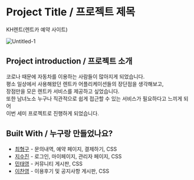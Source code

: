 # Project Title / 프로젝트 제목
KH렌트(렌트카 예약 사이트)

![Untitled-1](https://user-images.githubusercontent.com/85632733/140638624-4650c807-6ea7-46ac-90cc-c9bc136955eb.png)

## Project introduction / 프로젝트 소개

코로나 때문에 자동차를 이용하는 사람들이 많아지게 되었습니다.    
평소 일상에서 사용해왔던 렌트카 어플리케이션들의 장단점을 생각해보고,   
장점만을 모은 렌트카 서비스를 제공하고 싶었습니다.   
또한 남녀노소 누구나 직관적으로 쉽게 접근할 수 있는 서비스가 필요하다고 느끼게 되어   
이번 세미 프로젝트로 진행하게 되었습니다.   

## Built With / 누구랑 만들었나요? 

* [최형구](링크) - 문의내역, 예약 페이지, 결제하기, CSS
* [지수진](링크) - 로그인, 마이페이지, 관리자 페이지, CSS
* [민태영](링크) - 커뮤니티 게시판, CSS
* [이찬영](링크) - 이용후기 및 공지사항 게시판, CSS
